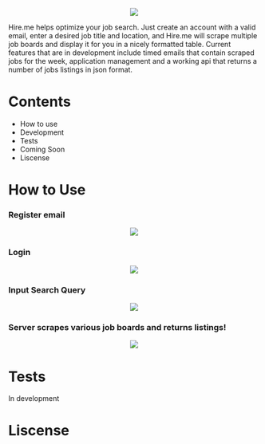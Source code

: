 <p align='center'>
<img src='https://github.com/ianmat55/HireMe/blob/master/public/img/hireme_logo.png'>
</p>
Hire.me helps optimize your job search. Just create an account with a valid email, enter a desired job title and location, and Hire.me will scrape multiple job boards and display it for you in a nicely formatted table. Current features that are in development include timed emails that contain scraped jobs for the week, application management and a working api that returns a number of jobs listings in json format.

# Contents
- How to use
- Development
- Tests
- Coming Soon
- Liscense 
 
# How to Use
### Register email

<p align='center'>
<img src='https://github.com/ianmat55/HireMe/blob/master/public/img/register.png'>
</p>

### Login

<p align='center'>
<img src='https://github.com/ianmat55/HireMe/blob/master/public/img/hireme_login.png'>
</p>

### Input Search Query

<p align='center'>
<img src='https://github.com/ianmat55/HireMe/blob/master/public/img/searchbar.png'>
</p>

### Server scrapes various job boards and returns listings!

<p align='center'>
<img src='https://github.com/ianmat55/HireMe/blob/master/public/img/hireme_searchresults.png'>
</p>

# Tests
In development

# Liscense 
